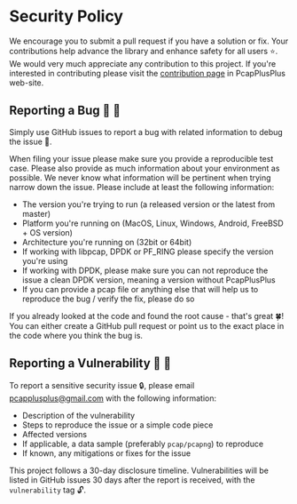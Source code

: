# Security Policy

<!--
## Supported Versions

| Version | Supported          |
| ------- | ------------------ |
| x.x.x   | :white_check_mark: |
| x.x.x   | :x:                |
-->

We encourage you to submit a pull request if you have a solution or fix. Your contributions help advance the library and enhance safety for all users :star:. We would very much appreciate any contribution to this project. If you're interested in contributing please visit the [contribution page](https://pcapplusplus.github.io/community#contribute) in PcapPlusPlus web-site.

## Reporting a Bug :bug: :bug:

Simply use GitHub issues to report a bug with related information to debug the issue :pencil:.

When filing your issue please make sure you provide a reproducible test case. Please also provide as much information about your environment as possible. We never know what information will be pertinent when trying narrow down the issue. Please include at least the following information:

- The version you're trying to run (a released version or the latest from master)
- Platform you're running on (MacOS, Linux, Windows, Android, FreeBSD + OS version)
- Architecture you're running on (32bit or 64bit)
- If working with libpcap, DPDK or PF_RING please specify the version you're using
- If working with DPDK, please make sure you can not reproduce the issue a clean DPDK version, meaning a version without PcapPlusPlus
- If you can provide a pcap file or anything else that will help us to reproduce the bug / verify the fix, please do so

If you already looked at the code and found the root cause - that's great :four_leaf_clover:! You can either create a GitHub pull request or point us to the exact place in the code where you think the bug is.

## Reporting a Vulnerability :closed_lock_with_key: :eyes:

To report a sensitive security issue :lock:, please email <pcapplusplus@gmail.com> with the following information:

- Description of the vulnerability
- Steps to reproduce the issue or a simple code piece
- Affected versions
- If applicable, a data sample (preferably `pcap/pcapng`) to reproduce
- If known, any mitigations or fixes for the issue

This project follows a 30-day disclosure timeline. Vulnerabilities will be listed in GitHub issues 30 days after the report is received, with the `vulnerability` tag :unlock:.

